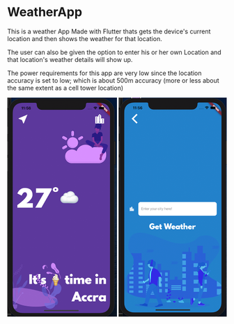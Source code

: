 # WeatherApp
This is a weather App Made with Flutter thats gets the device's current location and then shows the weather for  that location. 

The user can also be given the option to enter his or her own Location and that location's weather details will show up. 

The power requirements for this app are very low since the location accuracy is set to low; which is about 500m accuracy (more or less about the same extent as a cell tower location) 

![Screen_shot](https://github.com/clemkofi/WeatherApp/blob/master/screenshots/weatherapp_screenshots.png)
